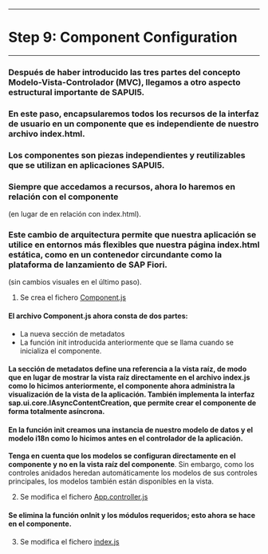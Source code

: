 ********************************
# Step 9: Component Configuration
********************************

### Después de haber introducido las tres partes del concepto Modelo-Vista-Controlador (MVC), llegamos a otro aspecto estructural importante de SAPUI5.


### En este paso, encapsularemos todos los recursos de la interfaz de usuario en un componente que es independiente de nuestro archivo index.html.


### Los componentes son piezas independientes y reutilizables que se utilizan en aplicaciones SAPUI5.


### Siempre que accedamos a recursos, ahora lo haremos en relación con el componente 
(en lugar de en relación con index.html).


### Este cambio de arquitectura permite que nuestra aplicación se utilice en entornos más flexibles que nuestra página index.html estática, como en un contenedor circundante como la plataforma de lanzamiento de SAP Fiori.
 
(sin cambios visuales en el último paso).


1. Se crea el fichero [Component.js](webapp/Component.js)


#### El archivo Component.js ahora consta de dos partes:


+ La nueva sección de metadatos
+ La función init introducida anteriormente que se llama cuando se inicializa el componente.


#### La sección de metadatos define una referencia a la vista raíz, de modo que en lugar de mostrar la vista raíz directamente en el archivo index.js como lo hicimos anteriormente, el componente ahora administra la visualización de la vista de la aplicación. También implementa la interfaz sap.ui.core.IAsyncContentCreation, que permite crear el componente de forma totalmente asíncrona.


#### En la función init creamos una instancia de nuestro modelo de datos y el modelo i18n como lo hicimos antes en el controlador de la aplicación. 
**Tenga en cuenta que los modelos se configuran directamente en el componente y no en la vista raíz del componente**. Sin embargo, como los controles anidados heredan automáticamente los modelos de sus controles principales, los modelos también están disponibles en la vista.

2. Se modifica el fichero [App.controller.js](webapp/controller/App.controller.js)

#### Se elimina la función onInit y los módulos requeridos; esto ahora se hace en el componente.

3. Se modifica el fichero [index.js](webapp/index.js)